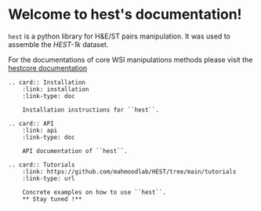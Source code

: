 Welcome to hest's documentation!
================================

`hest` is a python library for H&E/ST pairs manipulation. It was used to assemble the <em>HEST-1k</em> dataset.

For the documentations of core WSI manipulations methods please visit the [hestcore documentation](https://hestcore.readthedocs.io/en/latest/)

```{eval-rst}
.. card:: Installation
    :link: installation
    :link-type: doc

    Installation instructions for ``hest``.

.. card:: API
    :link: api
    :link-type: doc

    API documentation of ``hest``.

.. card:: Tutorials
    :link: https://github.com/mahmoodlab/HEST/tree/main/tutorials
    :link-type: url

    Concrete examples on how to use ``hest``.
    ** Stay tuned !**
```